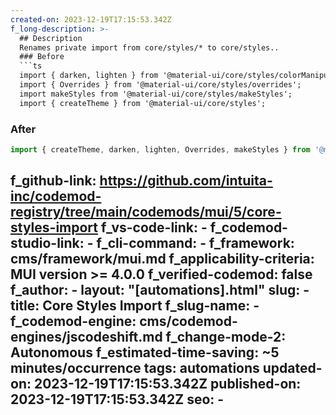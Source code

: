 ```yaml
---
created-on: 2023-12-19T17:15:53.342Z
f_long-description: >-
  ## Description
  Renames private import from core/styles/* to core/styles..
  ### Before
  ```ts
  import { darken, lighten } from '@material-ui/core/styles/colorManipulator';
  import { Overrides } from '@material-ui/core/styles/overrides';
  import makeStyles from '@material-ui/core/styles/makeStyles';
  import { createTheme } from '@material-ui/core/styles';
  ```
  ### After
  ```ts
  import { createTheme, darken, lighten, Overrides, makeStyles } from '@material-ui/core/styles';
  ```
f_github-link: https://github.com/intuita-inc/codemod-registry/tree/main/codemods/mui/5/core-styles-import
f_vs-code-link: -
f_codemod-studio-link: -
f_cli-command: -
f_framework: cms/framework/mui.md
f_applicability-criteria: MUI version >= 4.0.0
f_verified-codemod: false
f_author: -
layout: "[automations].html"
slug: -
title: Core Styles Import
f_slug-name: -
f_codemod-engine: cms/codemod-engines/jscodeshift.md
f_change-mode-2: Autonomous
f_estimated-time-saving: ~5 minutes/occurrence
tags: automations
updated-on: 2023-12-19T17:15:53.342Z
published-on: 2023-12-19T17:15:53.342Z
seo: -
---
```

